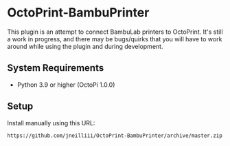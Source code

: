 # OctoPrint-BambuPrinter

This plugin is an attempt to connect BambuLab printers to OctoPrint. It's still a work in progress, and there may be bugs/quirks that you will have to work around while using the plugin and during development. 

## System Requirements

* Python 3.9 or higher (OctoPi 1.0.0)

## Setup

Install manually using this URL:

    https://github.com/jneilliii/OctoPrint-BambuPrinter/archive/master.zip
